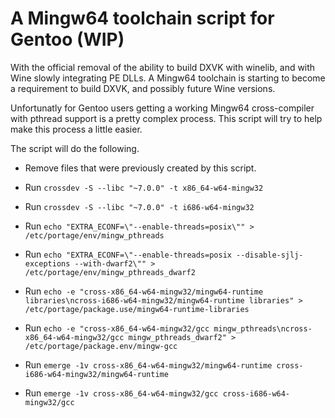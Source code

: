 # A Mingw64 toolchain script for Gentoo (WIP)

With the official removal of the ability to build DXVK with winelib, and with Wine slowly integrating PE DLLs.  A Mingw64 toolchain is starting to become a requirement to build DXVK, and possibly future Wine versions.

Unfortunatly for Gentoo users getting a working Mingw64 cross-compiler with pthread support is a pretty complex process. This script will try to help make this process a little easier.

The script will do the following.

* Remove files that were previously created by this script.

* Run `crossdev -S --libc "~7.0.0" -t x86_64-w64-mingw32`

* Run `crossdev -S --libc "~7.0.0" -t i686-w64-mingw32`

* Run `echo "EXTRA_ECONF=\"--enable-threads=posix\"" > /etc/portage/env/mingw_pthreads`

* Run `echo "EXTRA_ECONF=\"--enable-threads=posix --disable-sjlj-exceptions --with-dwarf2\"" > /etc/portage/env/mingw_pthreads_dwarf2`

* Run `echo -e "cross-x86_64-w64-mingw32/mingw64-runtime libraries\ncross-i686-w64-mingw32/mingw64-runtime libraries" > /etc/portage/package.use/mingw64-runtime-libraries`

* Run `echo -e "cross-x86_64-w64-mingw32/gcc mingw_pthreads\ncross-x86_64-w64-mingw32/gcc mingw_pthreads_dwarf2" > /etc/portage/package.env/mingw-gcc`

* Run `emerge -1v cross-x86_64-w64-mingw32/mingw64-runtime cross-i686-w64-mingw32/mingw64-runtime`

* Run `emerge -1v cross-x86_64-w64-mingw32/gcc cross-i686-w64-mingw32/gcc`
